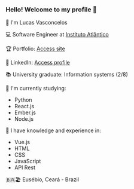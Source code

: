 ### Hello! Welcome to my profile 👋

👨‍ I'm Lucas Vasconcelos

💻 Software Engineer at [Instituto Atlântico](http://www.atlantico.com.br)

🏆 Portfolio: [Access site](https://lucas-av7.github.io/)

👔 LinkedIn: [Access profile](https://www.linkedin.com/in/lucas-av7)

📚 University graduate: Information systems (2/8)

🌱 I'm currently studying:
- Python
- React.js
- Ember.js
- Node.js

💾 I have knowledge and experience in:
- Vue.js
- HTML
- CSS
- JavaScript
- API Rest

🇧🇷🏖️ Eusébio, Ceará - Brazil
